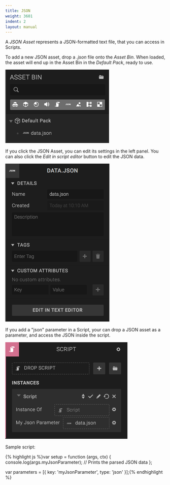 ```yaml
---
title: JSON
weight: 3601
indent: 2
layout: manual
---
```

A *JSON Asset* represents a JSON-formatted text file, that you can access in Scripts.

To add a new JSON asset, drop a *.json* file onto the *Asset Bin*. When loaded, the asset will end up in the Asset Bin in the *Default Pack*, ready to use.

![JSON asset in the asset bin](json-in-assetbin.png)

If you click the JSON Asset, you can edit its settings in the left panel. You can also click the *Edit in script editor* button to edit the JSON data.

![JSON panel](json-in-inspector.png)

If you add a "json" parameter in a Script, your can drop a JSON asset as a parameter, and access the JSON inside the script.

![JSON script parameter](json-in-script.png)

Sample script:

{% highlight js %}var setup = function (args, ctx) {
    console.log(args.myJsonParameter); // Prints the parsed JSON data
};

var parameters = [{
    key: 'myJsonParameter',
    type: 'json'
}];{% endhighlight %}